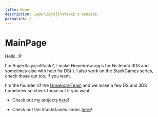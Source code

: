 ```yaml
---
title: Home
description: SuperSaiyajinStackZ's website.
permalink: /
---
```


# MainPage

Hello. :P<br>

I'm SuperSaiyajinStackZ, I make Homebrew apps for Nintendo 3DS and sometimes also with help for DS(i). I also work on the StackGames series, check those out too, if you want.

I'm the founder of the [Universal-Team](https://universal-team.github.io) and we make a few DS and 3DS homebrew so check those out if you want.

- Check out my projects [here](projects/myprojects)!

- Check out the StackGames series [here](stackgames/gamelist)!
